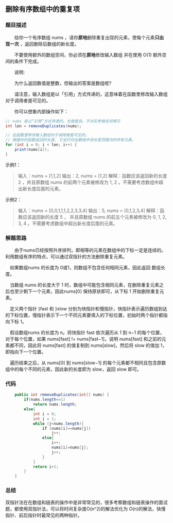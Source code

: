 ## 删除有序数组中的重复项

### 题目描述

&emsp;&emsp;给你一个有序数组 nums ，请你**原地**删除重复出现的元素，使每个元素**只出现一次** ，返回删除后数组的新长度。

&emsp;&emsp;不要使用额外的数组空间，你必须在**原地**修改输入数组 并在使用 O(1) 额外空间的条件下完成。

&emsp;&emsp;说明:

&emsp;&emsp;为什么返回数值是整数，但输出的答案是数组呢?

&emsp;&emsp;请注意，输入数组是以「引用」方式传递的，这意味着在函数里修改输入数组对于调用者是可见的。

&emsp;&emsp;你可以想象内部操作如下：

```java
// nums 是以“引用”方式传递的。也就是说，不对实参做任何拷贝
int len = removeDuplicates(nums);

// 在函数里修改输入数组对于调用者是可见的。
// 根据你的函数返回的长度, 它会打印出数组中该长度范围内的所有元素。
for (int i = 0; i < len; i++) {
    print(nums[i]);
}
```

示例1：

> 输入：nums = [1,1,2]
> 输出：2, nums = [1,2]
> 解释：函数应该返回新的长度 2 ，并且原数组 nums 的前两个元素被修改为 1, 2 。不需要考虑数组中超出新长度后面的元素。

示例2：

> 输入：nums = [0,0,1,1,1,2,2,3,3,4]
> 输出：5, nums = [0,1,2,3,4]
> 解释：函数应该返回新的长度 5 ， 并且原数组 nums 的前五个元素被修改为 0, 1, 2, 3, 4 。不需要考虑数组中超出新长度后面的元素。



### 解题思路

&emsp;&emsp;由于nums已经按照升序排列，即相等的元素在数组中的下标一定是连续的。利用数组有序的特点，可以通过双指针的方法删除重复元素。

&emsp;如果数组nums 的长度为 0或1，则数组不包含任何相同元素，因此返回 数组长度。

&emsp;当数组 nums 的长度大于 1 时，数组中可能包含相同元素，在删除重复元素之后也至少剩下一个元素，因此nums[0] 保持原状即可，从下标 1 开始删除重复元素。

&emsp;定义两个指针 }fast 和 }slow 分别为快指针和慢指针，快指针表示遍历数组到达的下标位置，慢指针表示下一个不同元素要填入的下标位置，初始时两个指针都指向下标 1。

&emsp;假设数组nums 的长度为 n。将快指针 fast 依次遍历从 1 到 n−1 的每个位置，对于每个位置，如果 nums[fast] != nums[fast−1]，说明 nums[fast] 和之前的元素都不同，因此将 nums[fast] 的值复制到 nums[slow]，然后将 slow 的值加 1，即指向下一个位置。

&emsp;遍历结束之后，从 nums[0] 到 nums[slow−1] 的每个元素都不相同且包含原数组中的每个不同的元素，因此新的长度即为 slow，返回 slow 即可。

### 代码

```java
    public int removeDuplicates(int[] nums) {
        if(nums.length<=1)
            return nums.length;
        else{
            int i = 0;
            int j = 1;
            while (j<nums.length){
                if (nums[i]==nums[j])
                    j++;
                else{
                    i++;
                    nums[i]=nums[j];
                    j++;
                }
            }
            return i+1;
        }
    }
```



### 总结

双指针法在在数组和链表的操作中是非常常见的，很多考察数组和链表操作的面试题，都使用双指针法，可以将时间复杂度O(n^2)的解法优化为 O(n)的解法，快慢指针、前后指针时最常见的两种指针。
